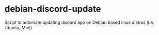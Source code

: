 # debian-discord-update
Script to automate updating discord app on Debian based linux distros (i.e. Ubuntu, Mint)
